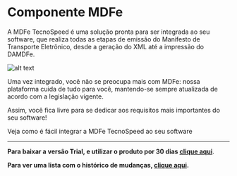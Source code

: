 ﻿# Componente MDFe

A MDFe TecnoSpeed é uma solução pronta para ser integrada ao seu software, que realiza todas as etapas de emissão do Manifesto de Transporte Eletrônico, desde a geração do XML até a impressão do DAMDFe.

![alt text](https://tecnospeed.com.br/images/workflow-mdfe.svg "Fluxo de emissão MDFe")

Uma vez integrado, você não se preocupa mais com MDFe: nossa plataforma cuida de tudo para você, mantendo-se sempre atualizada de acordo com a legislação vigente.

Assim, você fica livre para se dedicar aos requisitos mais importantes do seu software!

Veja como é fácil integrar a MDFe TecnoSpeed ao seu software

***

**Para baixar a versão Trial, e utilizar o produto por 30 dias [clique aqui](https://s3-sa-east-1.amazonaws.com/tecnospeed-trial/setup_mdfe_tecnoaccount_10.1.62.6400.exe "Baixar o Componente MDFe  Trial")**.

**Para ver uma lista com o histórico de mudanças, [clique aqui](https://github.com/tecnospeed/Componente-MDFe/blob/master/CHANGELOG.md "Changelog").**
